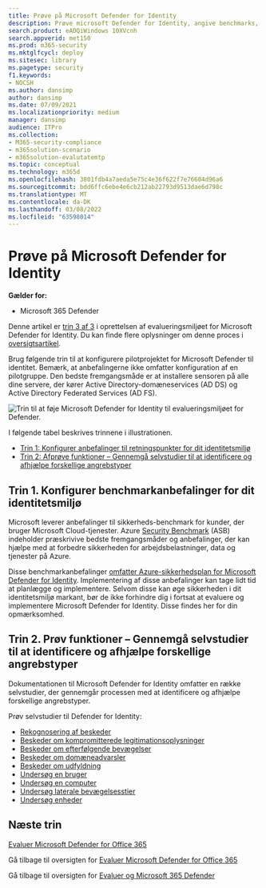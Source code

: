 ```yaml
---
title: Prøve på Microsoft Defender for Identity
description: Prøve microsoft Defender for Identity, angive benchmarks, tage selvstudier til rekognosering, kompromitterede legitimationsoplysninger, lateral bevægelse, domæneadvarsler og udfyldningsbeskeder blandt andre.
search.product: eADQiWindows 10XVcnh
search.appverid: met150
ms.prod: m365-security
ms.mktglfcycl: deploy
ms.sitesec: library
ms.pagetype: security
f1.keywords:
- NOCSH
ms.author: dansimp
author: dansimp
ms.date: 07/09/2021
ms.localizationpriority: medium
manager: dansimp
audience: ITPro
ms.collection:
- M365-security-compliance
- m365solution-scenario
- m365solution-evalutatemtp
ms.topic: conceptual
ms.technology: m365d
ms.openlocfilehash: 3801fdb4a7aeda5e75c4e36f622f7e76604d96a6
ms.sourcegitcommit: bdd6ffc6ebe4e6cb212ab22793d9513dae6d798c
ms.translationtype: MT
ms.contentlocale: da-DK
ms.lasthandoff: 03/08/2022
ms.locfileid: "63598014"
---
```

# <a name="pilot-microsoft-defender-for-identity"></a>Prøve på Microsoft Defender for Identity


**Gælder for:**
- Microsoft 365 Defender

Denne artikel er [trin 3 af 3](eval-defender-identity-overview.md) i oprettelsen af evalueringsmiljøet for Microsoft Defender for Identity. Du kan finde flere oplysninger om denne proces i [oversigtsartikel](eval-defender-identity-overview.md).

Brug følgende trin til at konfigurere pilotprojektet for Microsoft Defender til identitet. Bemærk, at anbefalingerne ikke omfatter konfiguration af en pilotgruppe. Den bedste fremgangsmåde er at installere sensoren på alle dine servere, der kører Active Directory-domæneservices (AD DS) og Active Directory Federated Services (AD FS).

![Trin til at føje Microsoft Defender for Identity til evalueringsmiljøet for Defender.](../../media/defender/m365-defender-identity-pilot-steps.png)

I følgende tabel beskrives trinnene i illustrationen.

- [Trin 1: Konfigurer anbefalinger til retningspunkter for dit identitetsmiljø](#step-1-configure-benchmark-recommendations-for-your-identity-environment)
- [Trin 2: Afprøve funktioner – Gennemgå selvstudier til at identificere og afhjælpe forskellige angrebstyper ](#step-2-try-out-capabilities--walk-through-tutorials-for-identifying-and-remediating-different-attack-types)

## <a name="step-1-configure-benchmark-recommendations-for-your-identity-environment"></a>Trin 1. Konfigurer benchmarkanbefalinger for dit identitetsmiljø

Microsoft leverer anbefalinger til sikkerheds-benchmark for kunder, der bruger Microsoft Cloud-tjenester. Azure [Security Benchmark](/security/benchmark/azure/overview) (ASB) indeholder præskrivive bedste fremgangsmåder og anbefalinger, der kan hjælpe med at forbedre sikkerheden for arbejdsbelastninger, data og tjenester på Azure.

Disse benchmarkanbefalinger [omfatter Azure-sikkerhedsplan for Microsoft Defender for Identity](/security/benchmark/azure/baselines/defender-for-identity-security-baseline). Implementering af disse anbefalinger kan tage lidt tid at planlægge og implementere. Selvom disse kan øge sikkerheden i dit identitetsmiljø markant, bør de ikke forhindre dig i fortsat at evaluere og implementere Microsoft Defender for Identity. Disse findes her for din opmærksomhed.

## <a name="step-2-try-out-capabilities--walk-through-tutorials-for-identifying-and-remediating-different-attack-types"></a>Trin 2. Prøv funktioner – Gennemgå selvstudier til at identificere og afhjælpe forskellige angrebstyper

Dokumentationen til Microsoft Defender for Identity omfatter en række selvstudier, der gennemgår processen med at identificere og afhjælpe forskellige angrebstyper.

Prøv selvstudier til Defender for Identity:
- [Rekognosering af beskeder](/defender-for-identity/reconnaissance-alerts)
- [Beskeder om kompromitterede legitimationsoplysninger](/defender-for-identity/compromised-credentials-alerts)
- [Beskeder om efterfølgende bevægelser](/defender-for-identity/lateral-movement-alerts)
- [Beskeder om domæneadvarsler](/defender-for-identity/domain-dominance-alerts)
- [Beskeder om udfyldning](/defender-for-identity/exfiltration-alerts)
- [Undersøg en bruger](/defender-for-identity/investigate-a-user)
- [Undersøg en computer](/defender-for-identity/investigate-a-computer)
- [Undersøg laterale bevægelsesstier](/defender-for-identity/investigate-lateral-movement-path)
- [Undersøg enheder](/defender-for-identity/investigate-entity)

## <a name="next-steps"></a>Næste trin

[Evaluer Microsoft Defender for Office 365](eval-defender-office-365-overview.md)

Gå tilbage til oversigten for [Evaluer Microsoft Defender for Office 365](eval-defender-office-365-overview.md)

Gå tilbage til oversigten for [Evaluer og Microsoft 365 Defender](eval-overview.md)